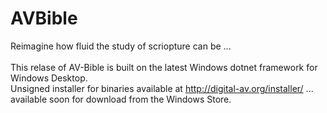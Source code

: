 # AVBible
Reimagine how fluid the study of scriopture can be ...<br/><br/>
This relase of AV-Bible is built on the latest Windows dotnet framework for Windows Desktop.<br/>
Unsigned installer for binaries available at http://digital-av.org/installer/ ... available soon for download from the Windows Store.
